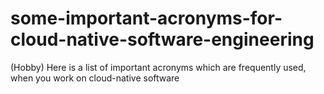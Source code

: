 # some-important-acronyms-for-cloud-native-software-engineering
(Hobby) Here is a list of important acronyms which are frequently used, when you work on cloud-native software 
